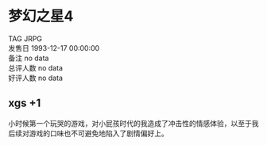 



# 梦幻之星4
  
TAG JRPG  
发售日 1993-12-17 00:00:00  
备注 no data  
总评人数 no data  
好评人数 no data
## xgs +1


小时候第一个玩哭的游戏，对小屁孩时代的我造成了冲击性的情感体验，以至于我后续对游戏的口味也不可避免地陷入了剧情偏好上。